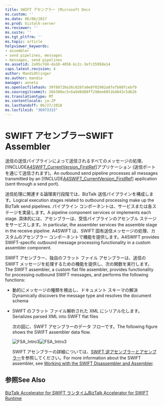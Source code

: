 ```yaml
---
title: SWIFT アセンブラー |Microsoft Docs
ms.custom: ''
ms.date: 06/08/2017
ms.prod: biztalk-server
ms.reviewer: ''
ms.suite: ''
ms.tgt_pltfrm: ''
ms.topic: article
helpviewer_keywords:
- assembler
- send pipelines, messages
- messages, send pipelines
ms.assetid: 2a95c7d4-da10-4058-bc2c-3efc35958e14
caps.latest.revision: 4
author: MandiOhlinger
ms.author: mandia
manager: anneta
ms.openlocfilehash: 39f89720a36c026fa0e8f02902a8fefb08fcebf9
ms.sourcegitcommit: 266308ec5c6a9d8d80ff298ee6051b4843c5d626
ms.translationtype: MT
ms.contentlocale: ja-JP
ms.lasthandoff: 06/27/2018
ms.locfileid: "36973315"
---
```

# <a name="swift-assembler"></a><span data-ttu-id="f1144-102">SWIFT アセンブラー</span><span class="sxs-lookup"><span data-stu-id="f1144-102">SWIFT Assembler</span></span>
<span data-ttu-id="f1144-103">送信の送信パイプラインによって送信されるすべてのメッセージの処理、[!INCLUDE[A4SWIFT_CurrentVersion_FirstRef](../../includes/a4swift-currentversion-firstref-md.md)]アプリケーション (送信ポートを通じて送信されます)。</span><span class="sxs-lookup"><span data-stu-id="f1144-103">An outbound send pipeline processes all messages transmitted by an [!INCLUDE[A4SWIFT_CurrentVersion_FirstRef](../../includes/a4swift-currentversion-firstref-md.md)] application (sent through a send port).</span></span>  
  
 <span data-ttu-id="f1144-104">送信処理に関連する論理実行段階では、BizTalk 送信パイプラインを構成します。</span><span class="sxs-lookup"><span data-stu-id="f1144-104">Logical execution stages related to outbound processing make up the BizTalk send pipelines.</span></span> <span data-ttu-id="f1144-105">パイプライン コンポーネントは、サービスまたは各ステージを実装します。</span><span class="sxs-lookup"><span data-stu-id="f1144-105">A pipeline component services or implements each stage.</span></span> <span data-ttu-id="f1144-106">具体的には、アセンブラーは、受信パイプラインのアセンブル ステージをサービスします。</span><span class="sxs-lookup"><span data-stu-id="f1144-106">In particular, the assembler services the assemble stage in the receive pipeline.</span></span> <span data-ttu-id="f1144-107">A4SWIFT は、SWIFT 固有送信メッセージの処理、カスタムのアセンブラー コンポーネントで機能を提供します。</span><span class="sxs-lookup"><span data-stu-id="f1144-107">A4SWIFT provides SWIFT-specific outbound message processing functionality in a custom assembler component.</span></span>  
  
 <span data-ttu-id="f1144-108">SWIFT アセンブラー、独自のフラット ファイル アセンブラーは、送信の SWIFT メッセージを処理するための機能を提供し、次の関数を実行します。</span><span class="sxs-lookup"><span data-stu-id="f1144-108">The SWIFT assembler, a custom flat file assembler, provides functionality for processing outbound SWIFT messages, and performs the following functions:</span></span>  
  
- <span data-ttu-id="f1144-109">動的にメッセージの種類を検出し、ドキュメント スキーマの解決</span><span class="sxs-lookup"><span data-stu-id="f1144-109">Dynamically discovers the message type and resolves the document schema</span></span>  
  
- <span data-ttu-id="f1144-110">SWIFT のフラット ファイル解析された XML にシリアル化します。</span><span class="sxs-lookup"><span data-stu-id="f1144-110">Serializes parsed XML into SWIFT flat files</span></span>  
  
  <span data-ttu-id="f1144-111">次の図に、SWIFT アセンブラーのデータ フローです。</span><span class="sxs-lookup"><span data-stu-id="f1144-111">The following figure shows the SWIFT assembler data flow.</span></span>  
  
  <span data-ttu-id="f1144-112">![](../../adapters-and-accelerators/accelerator-swift/media/fsa-intro3.gif "FSA_Intro3")</span><span class="sxs-lookup"><span data-stu-id="f1144-112">![](../../adapters-and-accelerators/accelerator-swift/media/fsa-intro3.gif "FSA_Intro3")</span></span>  
  
  <span data-ttu-id="f1144-113">SWIFT アセンブラーの詳細については、[SWIFT 逆アセンブラーとアセンブラー](../../adapters-and-accelerators/accelerator-swift/working-with-the-swift-disassembler-and-assembler.md)を参照してください。</span><span class="sxs-lookup"><span data-stu-id="f1144-113">For more information about the SWIFT assembler, see [Working with the SWIFT Disassembler and Assembler](../../adapters-and-accelerators/accelerator-swift/working-with-the-swift-disassembler-and-assembler.md).</span></span>  
  
## <a name="see-also"></a><span data-ttu-id="f1144-114">参照</span><span class="sxs-lookup"><span data-stu-id="f1144-114">See Also</span></span>  
 [<span data-ttu-id="f1144-115">BizTalk Accelerator for SWIFT ランタイム</span><span class="sxs-lookup"><span data-stu-id="f1144-115">BizTalk Accelerator for SWIFT Runtime</span></span>](../../adapters-and-accelerators/accelerator-swift/biztalk-accelerator-for-swift-runtime.md)
